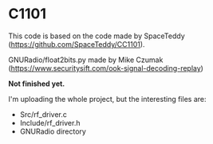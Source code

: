 # C1101

This code is based on the code made by SpaceTeddy (https://github.com/SpaceTeddy/CC1101).

GNURadio/float2bits.py made by Mike Czumak (https://www.securitysift.com/ook-signal-decoding-replay)

**Not finished yet.**

I'm uploading the whole project, but the interesting files are:
  * Src/rf_driver.c
  * Include/rf_driver.h
  * GNURadio directory
